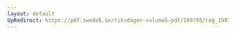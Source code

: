 ```yaml
---
layout: default
UpRedirect: https://pdf.swedeb.se/riksdagen-volumeG-pdf/199798/reg_199798/reg_199798_0200.pdf
---
```

